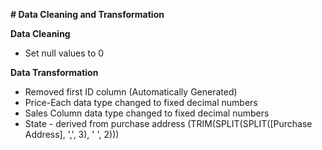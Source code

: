 **# Data Cleaning and Transformation**

**Data Cleaning**
- Set null values to 0



**Data Transformation**

- Removed first ID column (Automatically Generated)
- Price-Each data type changed to fixed decimal numbers
- Sales Column data type changed to fixed decimal numbers
- State - derived from purchase address (TRIM(SPLIT(SPLIT([Purchase Address], ',', 3), ' ', 2)))

